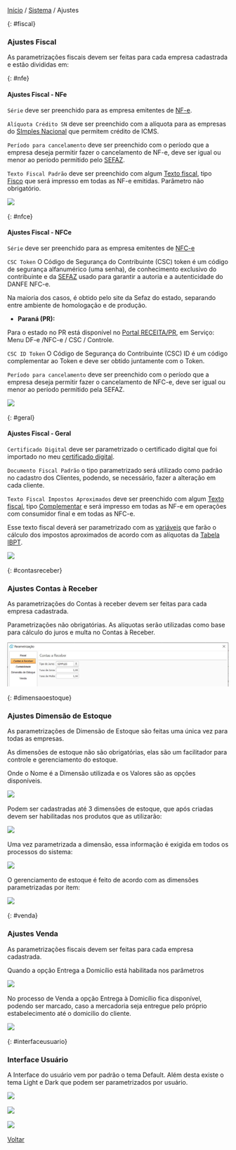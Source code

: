 [Início](index.md) / [Sistema](sistema.md) / Ajustes

{: #fiscal}

### Ajustes Fiscal

As parametrizações fiscais devem ser feitas para cada empresa cadastrada e estão divididas em:



{: #nfe}

#### Ajustes Fiscal - NFe

`Série` deve ser preenchido para as empresa emitentes de [NF-e](nfe.md).

`Alíquota Crédito SN` deve ser preenchido com a alíquota para as empresas do [SImples Nacional](simples_nacional.md) que permitem crédito de ICMS.

`Período para cancelamento` deve ser preenchido com o período que a empresa deseja permitir fazer o cancelamento de NF-e, deve ser igual ou menor ao período permitido pelo [SEFAZ](sefaz.md).

`Texto Fiscal Padrão` deve ser preenchido com algum [Texto fiscal](texto_fiscal.md), tipo [Fisco](texto_fiscal_fisco.md) que será impresso em todas as NF-e emitidas. Parâmetro não obrigatório.



![](C:/Users/carin/Documents/GitHub/continente-parent/docs/images/ajustes_fiscal_nfe.jpg)



{: #nfce}

#### Ajustes Fiscal - NFCe

`Série` deve ser preenchido para as empresa emitentes de [NFC-e](nfce.md)

`CSC Token`  O Código de Segurança do Contribuinte (CSC) token é um código de segurança alfanumérico (uma senha), de conhecimento exclusivo do contribuinte e da [SEFAZ](sefaz.md)  usado para garantir a autoria e a autenticidade do DANFE NFC-e. 

Na maioria dos casos, é obtido pelo site da Sefaz do estado, separando entre ambiente de homologação e de produção. 

- **Paraná (PR):** 

Para o estado no PR está disponível no [Portal RECEITA/PR](https://receita.pr.gov.br/login), em Serviço: Menu DF-e /NFC-e / CSC / Controle.

`CSC ID Token` O Código de Segurança do Contribuinte (CSC) ID é um código complementar ao Token e deve ser obtido juntamente com o Token.

`Período para cancelamento` deve ser preenchido com o período que a empresa deseja permitir fazer o cancelamento de NFC-e, deve ser igual ou menor ao período permitido pela SEFAZ.



![](C:/Users/carin/Documents/GitHub/continente-parent/docs/images/ajustes_fiscal_nfce.jpg)



{: #geral}

#### Ajustes Fiscal - Geral

`Certificado Digital` deve ser parametrizado o certificado digital que foi importado no meu [certificado digital](sistema_certificado_digital.md#certificadodigital).

`Documento Fiscal Padrão` o tipo parametrizado será utilizado como padrão no cadastro dos Clientes, podendo, se necessário, fazer a alteração em cada cliente.

`Texto Fiscal Impostos Aproximados` deve ser preenchido com algum [Texto fiscal](texto_fiscal.md), tipo [Complementar](texto_fiscal_complementar.md) e será impresso em todas as NF-e em operações com consumidor final e em todas as NFC-e. 

Esse texto fiscal deverá ser parametrizado com as [variáveis](texto_fiscal_variavel.md) que farão o cálculo dos impostos aproximados de acordo com as alíquotas da [Tabela IBPT](ajustes_fiscal_tabela_ibpt.md).



![](C:/Users/carin/Documents/GitHub/continente-parent/docs/images/ajustes_fiscal_geral.jpg)



{: #contasreceber}

### Ajustes Contas à Receber

As parametrizações do Contas à receber devem ser feitas para cada empresa cadastrada. 

Parametrizações não obrigatórias. As alíquotas serão utilizadas como base para cálculo do juros e multa no Contas à Receber.

![](images/ajustes_contas_receber.jpg)



{: #dimensaoestoque}

### Ajustes Dimensão de Estoque

As parametrizações de Dimensão de Estoque são feitas uma única vez para todas as empresas.

As dimensões de estoque não são obrigatórias, elas são um facilitador para controle e gerenciamento do estoque.

Onde o Nome é a Dimensão utilizada e os Valores são as opções disponíveis.

![](C:/Users/carin/Documents/GitHub/continente-parent/docs/images/ajustes_dimensao_estoque.jpg)

Podem ser cadastradas até 3 dimensões de estoque, que após criadas devem ser habilitadas nos produtos que as utilizarão:

![](C:/Users/carin/Documents/GitHub/continente-parent/docs/images/ajustes_dimensao_estoque_produto.jpg)



Uma vez parametrizada a dimensão, essa informação é exigida em todos os processos do sistema:

![](C:/Users/carin/Documents/GitHub/continente-parent/docs/images/ajustes_dimensao_estoque_venda.jpg)



O gerenciamento de estoque é feito de acordo com as dimensões parametrizadas por item:

![](C:/Users/carin/Documents/GitHub/continente-parent/docs/images/ajustes_dimensao_consulta_saldo.jpg)





{: #venda}

### Ajustes Venda

As parametrizações fiscais devem ser feitas para cada empresa cadastrada. 

Quando a opção Entrega a Domicílio está habilitada nos parâmetros

![](C:/Users/carin/Documents/GitHub/continente-parent/docs/images/ajustes_venda.jpg)



No processo de Venda a opção Entrega à Domicílio fica disponível, podendo ser marcado, caso a mercadoria seja entregue pelo próprio estabelecimento até o domicilio do cliente.

![](C:/Users/carin/Documents/GitHub/continente-parent/docs/images/ajustes_venda_entrega_domicilio.jpg)



{: #interfaceusuario}

### Interface Usuário

A Interface do usuário vem por padrão o tema Default. Além desta existe o tema Light e Dark que podem ser parametrizados por usuário.



![](C:/Users/carin/Documents/GitHub/continente-parent/docs/images/ajustes_interface_usuario_default.jpg)



![](C:/Users/carin/Documents/GitHub/continente-parent/docs/images/ajustes_interface_usuario_light.jpg)



![](C:/Users/carin/Documents/GitHub/continente-parent/docs/images/ajustes_interface_usuario_dark.jpg)





[Voltar](sistema.md#ajustes)

